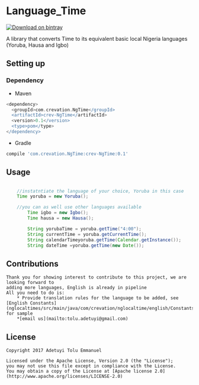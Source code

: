 # Language_Time
[ ![Download on bintray](https://api.bintray.com/packages/adetuyitolu/maven/crev-NgTime/images/download.svg) ](https://bintray.com/adetuyitolu/maven/crev-NgTime/_latestVersion)

A library that converts Time to its equivalent basic local Nigeria languages (Yoruba, Hausa and Igbo)

## Setting up

### Dependency

*  Maven
```groovy
<dependency>
  <groupId>com.crevation.NgTime</groupId>
  <artifactId>crev-NgTime</artifactId>
  <version>0.1</version>
  <type>pom</type>
</dependency>
```

*  Gradle
```groovy
compile 'com.crevation.NgTime:crev-NgTime:0.1'
```

## Usage

```java

	//instatntiate the language of your choice, Yoruba in this case
 	Time yoruba = new Yoruba();

	//you can as well use other languages available
        Time igbo = new Igbo();
        Time hausa = new Hausa();

        String yorubaTime = yoruba.getTime("4:00");
        String currentTime = yoruba.getCurrentTime();
        String calendarTimeyoruba.getTime(Calendar.getInstance());
        String dateTime =yoruba.getTime(new Date());   
```

## Contributions

	Thank you for showing interest to contribute to this project, we are looking forward to
	adding more languages, English is already in pipeline
	All you need to do is:
		* Provide translation rules for the language to be added, see [English Constants](nglocaltimes/src/main/java/com/crevation/nglocaltime/english/Constants.java) for sample
		*[email us](mailto:tolu.adetuyi@gmail.com)
		
## License

    Copyright 2017 Adetuyi Tolu Emmanuel

    Licensed under the Apache License, Version 2.0 (the "License");
    you may not use this file except in compliance with the License.
    You may obtain a copy of the License at [Apache license 2.0](http://www.apache.org/licenses/LICENSE-2.0)

